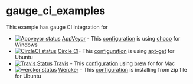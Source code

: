 # gauge_ci_examples
This example has gauge CI integration for
- [![Appveyor status](https://ci.appveyor.com/api/projects/status/l16toovjn317ux25?svg=true)](https://ci.appveyor.com/project/sguptatw/gauge-ci-examples) [AppVeyor](https://www.appveyor.com/) - This [configuration](https://github.com/sguptatw/gauge_ci_examples/blob/master/appveyor.yml) is using [choco](https://chocolatey.org/) for Windows
- [![CircleCI status](https://circleci.com/gh/getgauge-examples/ci_setup.svg?style=svg)](https://circleci.com/gh/getgauge-examples/ci_setup) [Circle CI](https://circleci.com/)- This [configuration](https://github.com/sguptatw/gauge_ci_examples/blob/master/circle.yml) is using [apt-get](https://wiki.debian.org/apt-get) for Ubuntu
- [![Travis Status](https://travis-ci.org/getgauge-examples/ci_setup.svg?branch=master)](https://travis-ci.org/getgauge-examples/ci_setup) [Travis](https://travis-ci.org/) - This [configuration](https://github.com/sguptatw/gauge_ci_examples/blob/master/.travis.yml) using [brew](https://brew.sh/) for for Mac
- [![wercker status](https://app.wercker.com/status/9996c1527008205261934a553f94ea1e/s/master "wercker status")](https://app.wercker.com/project/byKey/9996c1527008205261934a553f94ea1e) [Wercker](http://www.wercker.com/) - This [configuration](https://github.com/sguptatw/gauge_ci_examples/blob/master/wercker.yml) is installing from zip file for Ubuntu
